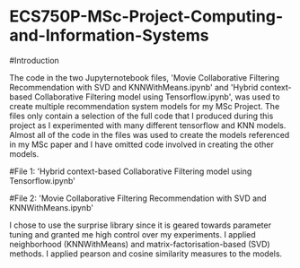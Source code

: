 # ECS750P-MSc-Project-Computing-and-Information-Systems

#Introduction

The code in the two Jupyternotebook files, 'Movie Collaborative Filtering Recommendation with SVD and KNNWithMeans.ipynb' and 'Hybrid context-based Collaborative Filtering model using Tensorflow.ipynb', was used to create multiple recommendation system models for my MSc Project. The files only contain a selection of the full code that I produced during this project as I experimented with many different tensorflow and KNN models. Almost all of the code in the files was used to create the models referenced in my MSc paper and I have omitted code involved in creating the other models. 

#File 1: 'Hybrid context-based Collaborative Filtering model using Tensorflow.ipynb'




#File 2: 'Movie Collaborative Filtering Recommendation with SVD and KNNWithMeans.ipynb'

I chose to use the surprise library since it is geared towards parameter tuning and granted me high control over my experiments.  I applied neighborhood (KNNWithMeans) and matrix-factorisation-based (SVD) methods. I applied pearson and cosine similarity measures to the models. 

